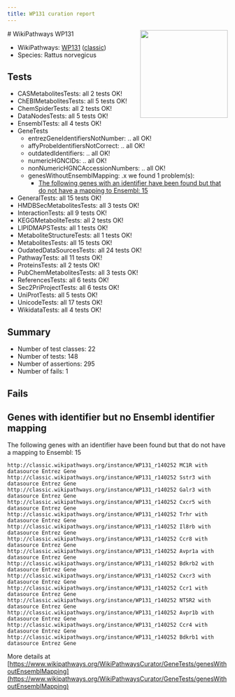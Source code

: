 ```yaml
---
title: WP131 curation report
---
```


<img style="float: right; width: 200px" src="https://upload.wikimedia.org/wikipedia/commons/thumb/8/83/Wplogo_with_text_500.png/640px-Wplogo_with_text_500.png" />
# WikiPathways WP131

* WikiPathways: [WP131](https://wikipathways.org/pathways/WP131) ([classic](https://classic.wikipathways.org/instance/WP131))
* Species: Rattus norvegicus
## Tests
* CASMetabolitesTests: all 2 tests OK!
* ChEBIMetabolitesTests: all 5 tests OK!
* ChemSpiderTests: all 2 tests OK!
* DataNodesTests: all 5 tests OK!
* EnsemblTests: all 4 tests OK!
* GeneTests
    * entrezGeneIdentifiersNotNumber: .. all OK!
    * affyProbeIdentifiersNotCorrect: .. all OK!
    * outdatedIdentifiers: .. all OK!
    * numericHGNCIDs: .. all OK!
    * nonNumericHGNCAccessionNumbers: .. all OK!
    * genesWithoutEnsemblMapping: .x we found 1 problem(s):
        * [The following genes with an identifier have been found but that do not have a mapping to Ensembl: 15](#c4e54312)
* GeneralTests: all 15 tests OK!
* HMDBSecMetabolitesTests: all 3 tests OK!
* InteractionTests: all 9 tests OK!
* KEGGMetaboliteTests: all 2 tests OK!
* LIPIDMAPSTests: all 1 tests OK!
* MetaboliteStructureTests: all 1 tests OK!
* MetabolitesTests: all 15 tests OK!
* OudatedDataSourcesTests: all 24 tests OK!
* PathwayTests: all 11 tests OK!
* ProteinsTests: all 2 tests OK!
* PubChemMetabolitesTests: all 3 tests OK!
* ReferencesTests: all 6 tests OK!
* Sec2PriProjectTests: all 6 tests OK!
* UniProtTests: all 5 tests OK!
* UnicodeTests: all 17 tests OK!
* WikidataTests: all 4 tests OK!


## Summary

* Number of test classes: 22
* Number of tests: 148
* Number of assertions: 295
* Number of fails: 1

## Fails

<a name="c4e54312" />

## Genes with identifier but no Ensembl identifier mapping

The following genes with an identifier have been found but that do not have a mapping to Ensembl: 15
```
http://classic.wikipathways.org/instance/WP131_r140252 MC1R with datasource Entrez Gene
http://classic.wikipathways.org/instance/WP131_r140252 Sstr3 with datasource Entrez Gene
http://classic.wikipathways.org/instance/WP131_r140252 Galr3 with datasource Entrez Gene
http://classic.wikipathways.org/instance/WP131_r140252 Cxcr5 with datasource Entrez Gene
http://classic.wikipathways.org/instance/WP131_r140252 Trhr with datasource Entrez Gene
http://classic.wikipathways.org/instance/WP131_r140252 Il8rb with datasource Entrez Gene
http://classic.wikipathways.org/instance/WP131_r140252 Ccr8 with datasource Entrez Gene
http://classic.wikipathways.org/instance/WP131_r140252 Avpr1a with datasource Entrez Gene
http://classic.wikipathways.org/instance/WP131_r140252 Bdkrb2 with datasource Entrez Gene
http://classic.wikipathways.org/instance/WP131_r140252 Cxcr3 with datasource Entrez Gene
http://classic.wikipathways.org/instance/WP131_r140252 Ccr1 with datasource Entrez Gene
http://classic.wikipathways.org/instance/WP131_r140252 NTSR2 with datasource Entrez Gene
http://classic.wikipathways.org/instance/WP131_r140252 Avpr1b with datasource Entrez Gene
http://classic.wikipathways.org/instance/WP131_r140252 Ccr4 with datasource Entrez Gene
http://classic.wikipathways.org/instance/WP131_r140252 Bdkrb1 with datasource Entrez Gene
```

More details at [https://www.wikipathways.org/WikiPathwaysCurator/GeneTests/genesWithoutEnsemblMapping](https://www.wikipathways.org/WikiPathwaysCurator/GeneTests/genesWithoutEnsemblMapping)

